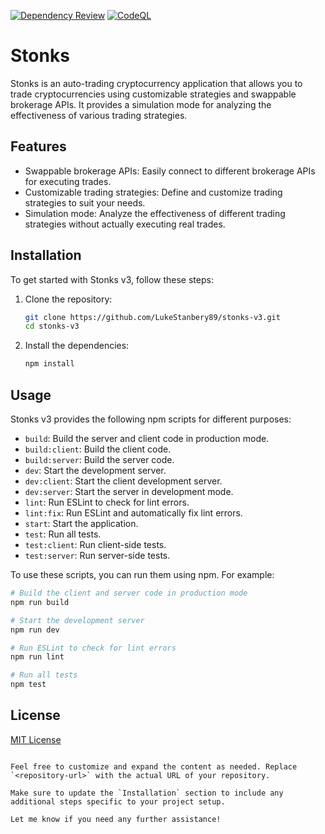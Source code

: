 [![Dependency Review](https://github.com/LukeStanbery89/stonks-v3/actions/workflows/dependency-review.yml/badge.svg)](https://github.com/LukeStanbery89/stonks-v3/actions/workflows/dependency-review.yml)
[![CodeQL](https://github.com/LukeStanbery89/stonks-v3/actions/workflows/codeql.yml/badge.svg)](https://github.com/LukeStanbery89/stonks-v3/actions/workflows/codeql.yml)

# Stonks

Stonks is an auto-trading cryptocurrency application that allows you to trade cryptocurrencies using customizable strategies and swappable brokerage APIs. It provides a simulation mode for analyzing the effectiveness of various trading strategies.

## Features

- Swappable brokerage APIs: Easily connect to different brokerage APIs for executing trades.
- Customizable trading strategies: Define and customize trading strategies to suit your needs.
- Simulation mode: Analyze the effectiveness of different trading strategies without actually executing real trades.

## Installation

To get started with Stonks v3, follow these steps:

1. Clone the repository:

   ```bash
   git clone https://github.com/LukeStanbery89/stonks-v3.git
   cd stonks-v3
   ```

2. Install the dependencies:

   ```bash
   npm install
   ```

## Usage

Stonks v3 provides the following npm scripts for different purposes:

- `build`: Build the server and client code in production mode.
- `build:client`: Build the client code.
- `build:server`: Build the server code.
- `dev`: Start the development server.
- `dev:client`: Start the client development server.
- `dev:server`: Start the server in development mode.
- `lint`: Run ESLint to check for lint errors.
- `lint:fix`: Run ESLint and automatically fix lint errors.
- `start`: Start the application.
- `test`: Run all tests.
- `test:client`: Run client-side tests.
- `test:server`: Run server-side tests.

To use these scripts, you can run them using npm. For example:

```bash
# Build the client and server code in production mode
npm run build

# Start the development server
npm run dev

# Run ESLint to check for lint errors
npm run lint

# Run all tests
npm test
``````

## License

[MIT License](LICENSE)
```

Feel free to customize and expand the content as needed. Replace `<repository-url>` with the actual URL of your repository.

Make sure to update the `Installation` section to include any additional steps specific to your project setup.

Let me know if you need any further assistance!
